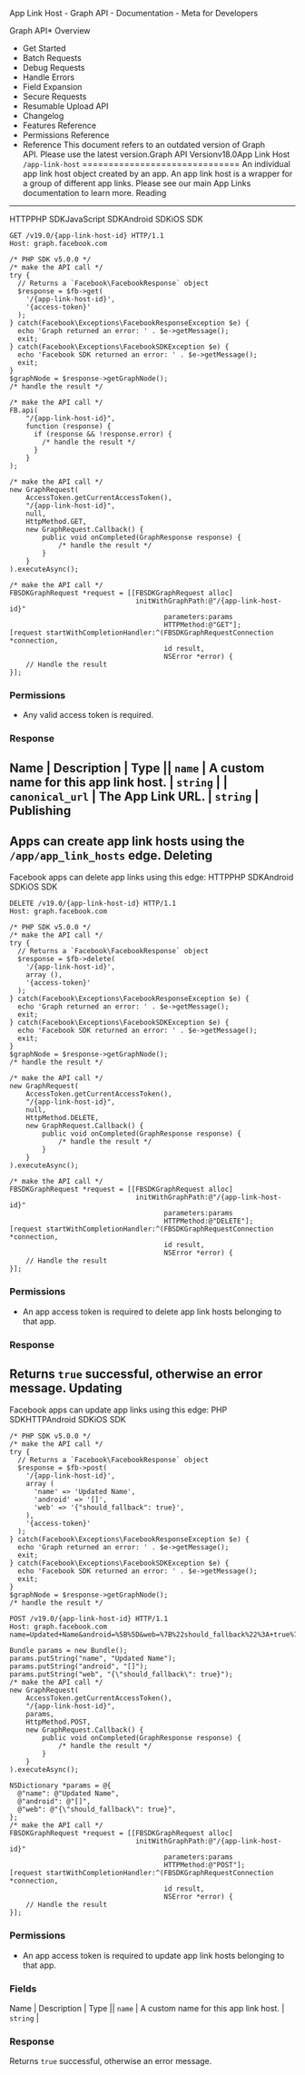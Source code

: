 App Link Host - Graph API - Documentation - Meta for Developers

Graph API* Overview
* Get Started
* Batch Requests
* Debug Requests
* Handle Errors
* Field Expansion
* Secure Requests
* Resumable Upload API
* Changelog
* Features Reference
* Permissions Reference
* Reference
This document refers to an outdated version of Graph API. Please use the latest version.Graph API Versionv18.0App Link Host `/app-link-host`
==============================
An individual app link host object created by an app. An app link host is a wrapper for a group of different app links.
Please see our main App Links documentation to learn more.
Reading
-------
HTTPPHP SDKJavaScript SDKAndroid SDKiOS SDK
```
GET /v19.0/{app-link-host-id} HTTP/1.1
Host: graph.facebook.com
```
```
/* PHP SDK v5.0.0 */
/* make the API call */
try {
  // Returns a `Facebook\FacebookResponse` object
  $response = $fb->get(
    '/{app-link-host-id}',
    '{access-token}'
  );
} catch(Facebook\Exceptions\FacebookResponseException $e) {
  echo 'Graph returned an error: ' . $e->getMessage();
  exit;
} catch(Facebook\Exceptions\FacebookSDKException $e) {
  echo 'Facebook SDK returned an error: ' . $e->getMessage();
  exit;
}
$graphNode = $response->getGraphNode();
/* handle the result */
```
```
/* make the API call */
FB.api(
    "/{app-link-host-id}",
    function (response) {
      if (response && !response.error) {
        /* handle the result */
      }
    }
);
```
```
/* make the API call */
new GraphRequest(
    AccessToken.getCurrentAccessToken(),
    "/{app-link-host-id}",
    null,
    HttpMethod.GET,
    new GraphRequest.Callback() {
        public void onCompleted(GraphResponse response) {
            /* handle the result */
        }
    }
).executeAsync();
```
```
/* make the API call */
FBSDKGraphRequest *request = [[FBSDKGraphRequest alloc]
                               initWithGraphPath:@"/{app-link-host-id}"
                                      parameters:params
                                      HTTPMethod:@"GET"];
[request startWithCompletionHandler:^(FBSDKGraphRequestConnection *connection,
                                      id result,
                                      NSError *error) {
    // Handle the result
}];
```
### Permissions
* Any valid access token is required.
### Response

Name
 | 
Description
 | 
Type
 || `name` | A custom name for this app link host. | `string` |
| `canonical_url` | The App Link URL. | `string` |
Publishing
----------
Apps can create app link hosts using the `/app/app_link_hosts` edge.
Deleting
--------
Facebook apps can delete app links using this edge:
HTTPPHP SDKAndroid SDKiOS SDK
```
DELETE /v19.0/{app-link-host-id} HTTP/1.1
Host: graph.facebook.com
```
```
/* PHP SDK v5.0.0 */
/* make the API call */
try {
  // Returns a `Facebook\FacebookResponse` object
  $response = $fb->delete(
    '/{app-link-host-id}',
    array (),
    '{access-token}'
  );
} catch(Facebook\Exceptions\FacebookResponseException $e) {
  echo 'Graph returned an error: ' . $e->getMessage();
  exit;
} catch(Facebook\Exceptions\FacebookSDKException $e) {
  echo 'Facebook SDK returned an error: ' . $e->getMessage();
  exit;
}
$graphNode = $response->getGraphNode();
/* handle the result */
```
```
/* make the API call */
new GraphRequest(
    AccessToken.getCurrentAccessToken(),
    "/{app-link-host-id}",
    null,
    HttpMethod.DELETE,
    new GraphRequest.Callback() {
        public void onCompleted(GraphResponse response) {
            /* handle the result */
        }
    }
).executeAsync();
```
```
/* make the API call */
FBSDKGraphRequest *request = [[FBSDKGraphRequest alloc]
                               initWithGraphPath:@"/{app-link-host-id}"
                                      parameters:params
                                      HTTPMethod:@"DELETE"];
[request startWithCompletionHandler:^(FBSDKGraphRequestConnection *connection,
                                      id result,
                                      NSError *error) {
    // Handle the result
}];
```
### Permissions
* An app access token is required to delete app link hosts belonging to that app.
### Response
Returns `true` successful, otherwise an error message.
Updating
--------
Facebook apps can update app links using this edge:
PHP SDKHTTPAndroid SDKiOS SDK
```
/* PHP SDK v5.0.0 */
/* make the API call */
try {
  // Returns a `Facebook\FacebookResponse` object
  $response = $fb->post(
    '/{app-link-host-id}',
    array (
      'name' => 'Updated Name',
      'android' => '[]',
      'web' => '{"should_fallback": true}',
    ),
    '{access-token}'
  );
} catch(Facebook\Exceptions\FacebookResponseException $e) {
  echo 'Graph returned an error: ' . $e->getMessage();
  exit;
} catch(Facebook\Exceptions\FacebookSDKException $e) {
  echo 'Facebook SDK returned an error: ' . $e->getMessage();
  exit;
}
$graphNode = $response->getGraphNode();
/* handle the result */
```
```
POST /v19.0/{app-link-host-id} HTTP/1.1
Host: graph.facebook.com
name=Updated+Name&android=%5B%5D&web=%7B%22should_fallback%22%3A+true%7D
```
```
Bundle params = new Bundle();
params.putString("name", "Updated Name");
params.putString("android", "[]");
params.putString("web", "{\"should_fallback\": true}");
/* make the API call */
new GraphRequest(
    AccessToken.getCurrentAccessToken(),
    "/{app-link-host-id}",
    params,
    HttpMethod.POST,
    new GraphRequest.Callback() {
        public void onCompleted(GraphResponse response) {
            /* handle the result */
        }
    }
).executeAsync();
```
```
NSDictionary *params = @{
  @"name": @"Updated Name",
  @"android": @"[]",
  @"web": @"{\"should_fallback\": true}",
};
/* make the API call */
FBSDKGraphRequest *request = [[FBSDKGraphRequest alloc]
                               initWithGraphPath:@"/{app-link-host-id}"
                                      parameters:params
                                      HTTPMethod:@"POST"];
[request startWithCompletionHandler:^(FBSDKGraphRequestConnection *connection,
                                      id result,
                                      NSError *error) {
    // Handle the result
}];
```
### Permissions
* An app access token is required to update app link hosts belonging to that app.
### Fields

Name
 | 
Description
 | 
Type
 || `name` | A custom name for this app link host. | `string` |
### Response
Returns `true` successful, otherwise an error message.